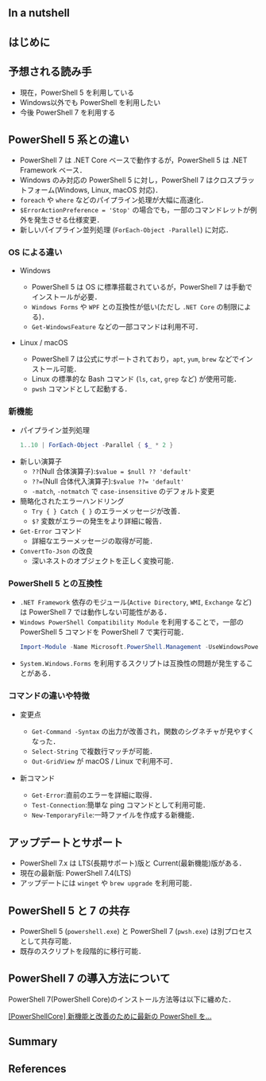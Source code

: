 

## In a nutshell


## はじめに


## 予想される読み手

 - 現在，PowerShell 5 を利用している
 - Windows以外でも PowerShell を利用したい
 - 今後 PowerShell 7 を利用する



## PowerShell 5 系との違い

- PowerShell 7 は .NET Core ベースで動作するが，PowerShell 5 は .NET Framework ベース．
- Windows のみ対応の PowerShell 5 に対し，PowerShell 7 はクロスプラットフォーム(Windows, Linux, macOS 対応)．
- `foreach` や `where` などのパイプライン処理が大幅に高速化．
- `$ErrorActionPreference = 'Stop'` の場合でも，一部のコマンドレットが例外を発生させる仕様変更．
- 新しいパイプライン並列処理 (`ForEach-Object -Parallel`) に対応．

### OS による違い

- Windows
  - PowerShell 5 は OS に標準搭載されているが，PowerShell 7 は手動でインストールが必要．
  - `Windows Forms` や `WPF` との互換性が低い(ただし `.NET Core` の制限による)．
  - `Get-WindowsFeature` などの一部コマンドは利用不可．

- Linux / macOS
  - PowerShell 7 は公式にサポートされており，`apt`, `yum`, `brew` などでインストール可能．
  - Linux の標準的な Bash コマンド (`ls`, `cat`, `grep` など) が使用可能．
  - `pwsh` コマンドとして起動する．

### 新機能

- パイプライン並列処理
  ```powershell
  1..10 | ForEach-Object -Parallel { $_ * 2 }
  ```
- 新しい演算子
  - `??`(Null 合体演算子):`$value = $null ?? 'default'`
  - `??=`(Null 合体代入演算子):`$value ??= 'default'`
  - `-match`, `-notmatch` で `case-insensitive` のデフォルト変更
- 簡略化されたエラーハンドリング
  - `Try { } Catch { }` のエラーメッセージが改善．
  - `$?` 変数がエラーの発生をより詳細に報告．
- `Get-Error` コマンド
  - 詳細なエラーメッセージの取得が可能．
- `ConvertTo-Json` の改良
  - 深いネストのオブジェクトを正しく変換可能．

### PowerShell 5 との互換性

- `.NET Framework` 依存のモジュール(`Active Directory`, `WMI`, `Exchange` など)は PowerShell 7 では動作しない可能性がある．
- `Windows PowerShell Compatibility Module` を利用することで，一部の PowerShell 5 コマンドを PowerShell 7 で実行可能．
  ```powershell
  Import-Module -Name Microsoft.PowerShell.Management -UseWindowsPowerShell
  ```
- `System.Windows.Forms` を利用するスクリプトは互換性の問題が発生することがある．

### コマンドの違いや特徴

- 変更点
  - `Get-Command -Syntax` の出力が改善され，関数のシグネチャが見やすくなった．
  - `Select-String` で複数行マッチが可能．
  - `Out-GridView` が macOS / Linux で利用不可．

- 新コマンド
  - `Get-Error`:直前のエラーを詳細に取得．
  - `Test-Connection`:簡単な ping コマンドとして利用可能．
  - `New-TemporaryFile`:一時ファイルを作成する新機能．






## アップデートとサポート
- PowerShell 7.x は LTS(長期サポート)版と Current(最新機能)版がある．
- 現在の最新版: PowerShell 7.4(LTS)
- アップデートには `winget` や `brew upgrade` を利用可能．

## PowerShell 5 と 7 の共存

- PowerShell 5 (`powershell.exe`) と PowerShell 7 (`pwsh.exe`) は別プロセスとして共存可能．
- 既存のスクリプトを段階的に移行可能．





## PowerShell 7 の導入方法について

PowerShell 7(PowerShell Core)のインストール方法等は以下に纏めた．

[[PowerShellCore] 新機能と改善のために最新の PowerShell を...](https://qiita.com/molecular_pool/items/6287d89d65cf342f8991)




## Summary


## References






